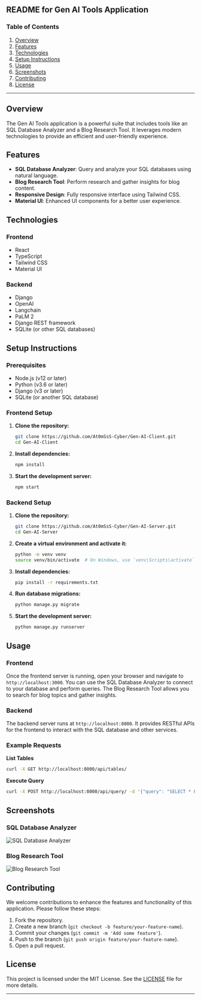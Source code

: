 ## README for Gen AI Tools Application

### Table of Contents
1. [Overview](#overview)
2. [Features](#features)
3. [Technologies](#technologies)
4. [Setup Instructions](#setup-instructions)
5. [Usage](#usage)
6. [Screenshots](#screenshots)
7. [Contributing](#contributing)
8. [License](#license)

---

## Overview

The Gen AI Tools application is a powerful suite that includes tools like an SQL Database Analyzer and a Blog Research Tool. It leverages modern technologies to provide an efficient and user-friendly experience.

## Features

- **SQL Database Analyzer**: Query and analyze your SQL databases using natural language.
- **Blog Research Tool**: Perform research and gather insights for blog content.
- **Responsive Design**: Fully responsive interface using Tailwind CSS.
- **Material UI**: Enhanced UI components for a better user experience.

## Technologies

### Frontend
- React
- TypeScript
- Tailwind CSS
- Material UI

### Backend
- Django
- OpenAI
- Langchain
- PaLM 2
- Django REST framework
- SQLite (or other SQL databases)

## Setup Instructions

### Prerequisites

- Node.js (v12 or later)
- Python (v3.6 or later)
- Django (v3 or later)
- SQLite (or another SQL database)

### Frontend Setup

1. **Clone the repository:**
   ```bash
   git clone https://github.com/At0mSsS-Cyber/Gen-AI-Client.git
   cd Gen-AI-Client
   ```

2. **Install dependencies:**
   ```bash
   npm install
   ```

3. **Start the development server:**
   ```bash
   npm start
   ```

### Backend Setup

1. **Clone the repository:**
   ```bash
   git clone https://github.com/At0mSsS-Cyber/Gen-AI-Server.git
   cd Gen-AI-Server
   ```

2. **Create a virtual environment and activate it:**
   ```bash
   python -m venv venv
   source venv/bin/activate  # On Windows, use `venv\Scripts\activate`
   ```

3. **Install dependencies:**
   ```bash
   pip install -r requirements.txt
   ```

4. **Run database migrations:**
   ```bash
   python manage.py migrate
   ```

5. **Start the development server:**
   ```bash
   python manage.py runserver
   ```

## Usage

### Frontend

Once the frontend server is running, open your browser and navigate to `http://localhost:3000`. You can use the SQL Database Analyzer to connect to your database and perform queries. The Blog Research Tool allows you to search for blog topics and gather insights.

### Backend

The backend server runs at `http://localhost:8000`. It provides RESTful APIs for the frontend to interact with the SQL database and other services.

### Example Requests

**List Tables**
```bash
curl -X GET http://localhost:8000/api/tables/
```

**Execute Query**
```bash
curl -X POST http://localhost:8000/api/query/ -d '{"query": "SELECT * FROM your_table"}' -H "Content-Type: application/json"
```

## Screenshots

### SQL Database Analyzer
![SQL Database Analyzer](./screenshots/sql_analyzer.png)

### Blog Research Tool
![Blog Research Tool](./screenshots/blog_research.png)

## Contributing

We welcome contributions to enhance the features and functionality of this application. Please follow these steps:

1. Fork the repository.
2. Create a new branch (`git checkout -b feature/your-feature-name`).
3. Commit your changes (`git commit -m 'Add some feature'`).
4. Push to the branch (`git push origin feature/your-feature-name`).
5. Open a pull request.

## License

This project is licensed under the MIT License. See the [LICENSE](LICENSE) file for more details.

---
